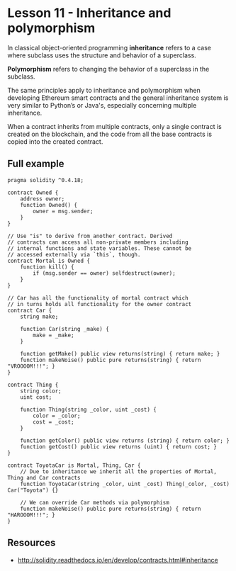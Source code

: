 # Lesson 11 - Inheritance and polymorphism

In classical object-oriented programming **inheritance** refers to a case where subclass uses the structure and behavior of a superclass.

**Polymorphism** refers to changing the behavior of a superclass in the subclass.

The same principles apply to inheritance and polymorphism when developing Ethereum smart contracts and the general inheritance system is very similar to Python’s or Java's, especially concerning multiple inheritance.

When a contract inherits from multiple contracts, only a single contract is created on the blockchain, and the code from all the base contracts is copied into the created contract.

## Full example

```
pragma solidity ^0.4.18;

contract Owned {
    address owner;
    function Owned() {
        owner = msg.sender;
    }
}

// Use "is" to derive from another contract. Derived
// contracts can access all non-private members including
// internal functions and state variables. These cannot be
// accessed externally via `this`, though.
contract Mortal is Owned {
    function kill() {
        if (msg.sender == owner) selfdestruct(owner);
    }
}

// Car has all the functionality of mortal contract which
// in turns holds all functionality for the owner contract
contract Car {
    string make;
    
    function Car(string _make) {
        make = _make;
    }
    
    function getMake() public view returns(string) { return make; }
    function makeNoise() public pure returns(string) { return "VROOOOM!!!"; }
}

contract Thing {
    string color;
    uint cost;
    
    function Thing(string _color, uint _cost) {
        color = _color;
        cost = _cost;
    }
   
    function getColor() public view returns (string) { return color; }
    function getCost() public view returns (uint) { return cost; }
}

contract ToyotaCar is Mortal, Thing, Car {
    // Due to inheritance we inherit all the properties of Mortal, Thing and Car contracts
    function ToyotaCar(string _color, uint _cost) Thing(_color, _cost) Car("Toyota") {}
    
    // We can override Car methods via polymorphism
    function makeNoise() public pure returns(string) { return "HAROOOM!!!"; }
}
```

## Resources

- http://solidity.readthedocs.io/en/develop/contracts.html#inheritance